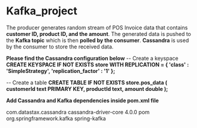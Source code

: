# Kafka_project

The producer generates random stream of POS Invoice data that contains **customer ID, product ID, and the amount**.
The generated data is pushed to the **Kafka topic** which is then **polled by the consumer**.
**Cassandra** is used by the consumer to store the received data.

**Please find the Cassandra configuration below**
-- Create a keyspace
**CREATE KEYSPACE IF NOT EXISTS store WITH REPLICATION = { 'class' : 'SimpleStrategy', 'replication_factor' : '1' };**

-- Create a table
**CREATE TABLE IF NOT EXISTS store.pos_data (
customerId text PRIMARY KEY,
productId text,
amount double
);**


**Add Cassandra and Kafka dependencies inside pom.xml file**

<dependency>
			<groupId>com.datastax.cassandra</groupId>
			<artifactId>cassandra-driver-core</artifactId>
			<version>4.0.0</version>
			<type>pom</type>
</dependency>


<dependency>
			<groupId>org.springframework.kafka</groupId>
			<artifactId>spring-kafka</artifactId>
</dependency>
